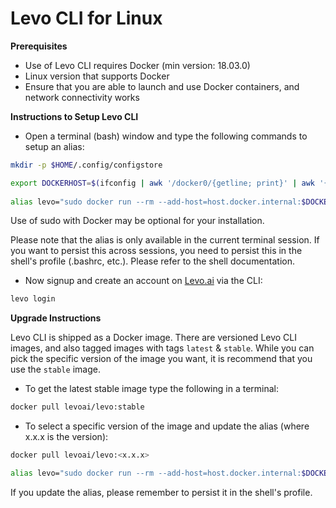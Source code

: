 # Levo CLI for Linux

**Prerequisites**

*   Use of Levo CLI requires Docker (min version: 18.03.0)
*   Linux version that supports Docker
*   Ensure that you are able to launch and use Docker containers, and network connectivity works

**Instructions to Setup Levo CLI**

*   Open a terminal (bash) window and type the following commands to setup an alias:

```bash
mkdir -p $HOME/.config/configstore

export DOCKERHOST=$(ifconfig | awk '/docker0/{getline; print}' | awk '{ print $2 }')
 
alias levo="sudo docker run --rm --add-host=host.docker.internal:$DOCKERHOST --mount type=bind,source=$HOME/.config/configstore,target=/home/levo/.config/configstore -v $HOME:/home/levo/schemas:ro -e HOST_SCHEMA_DIR=$HOME -e LOCAL_USER_ID=$(id -u) -e LOCAL_GROUP_ID=$(id -g) -e TERM=xterm-256color -ti levoai/levo:stable" 
```

Use of sudo with Docker may be optional for your installation.

Please note that the alias is only available in the current terminal session. If you want to persist this across sessions, you need to persist this in the shell's profile (.bashrc, etc.). Please refer to the shell documentation.


*   Now signup and create an account on [Levo.ai](https://Levo.ai) via the CLI:

```bash
levo login
```

**Upgrade Instructions**

Levo CLI is shipped as a Docker image. There are versioned Levo CLI images, and also tagged images with tags `latest` & `stable`. While you can pick the specific version of the image you want, it is recommend that you use the `stable` image.
 

*   To get the latest stable image type the following in a terminal:

```bash
docker pull levoai/levo:stable
```

*   To select a specific version of the image and update the alias (where x.x.x is the version):

```bash
docker pull levoai/levo:<x.x.x>

alias levo="sudo docker run --rm --add-host=host.docker.internal:$DOCKERHOST -v $HOME/.config/configstore:/home/levo/.config/configstore:rw -v $HOME/:/home/levo/schemas:ro -e HOST_SCHEMA_DIR=$HOME -e TERM=xterm-256color -ti levoai/levo:<x.x.x>" 
```

If you update the alias, please remember to persist it in the shell's profile.
